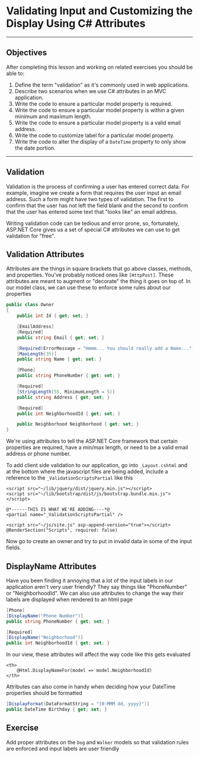 # Validating Input and Customizing the Display Using C# Attributes

---

## Objectives

After completing this lesson and working on related exercises you should be able to:

1. Define the term "validation" as it's commonly used in web applications.
1. Describe two scenarios when we use C# attributes in an MVC application.
1. Write the code to ensure a particular model property is required.
1. Write the code to ensure a particular model property is within a given minimum and maximum length.
1. Write the code to ensure a particular model property is a valid email address.
1. Write the code to customize label for a particular model property.
1. Write the code to alter the display of a `DateTime` property to only show the date portion.

---

## Validation

Validation is the process of confirming a user has entered correct data. For example, imagine we create a form that requires the user input an email address. Such a form might have two types of validation. The first to confirm that the user has not left the field blank and the second to confirm that the user has entered some text that "looks like" an email address.

Writing validation code can be tedious and error prone, so, fortunately, ASP<span>.</span>NET Core gives us a set of special C# attributes we can use to get validation for "free".

## Validation Attributes

Attributes are the things in square brackets that go above classes, methods, and properties. You've probably noticed ones like `[HttpPost]`. These attributes are meant to augment or "decorate" the thing it goes on top of. In our model class, we can use these to enforce some rules about our properties

```csharp
public class Owner
{
    public int Id { get; set; }

    [EmailAddress]
    [Required]
    public string Email { get; set; }

    [Required(ErrorMessage = "Hmmm... You should really add a Name...")]
    [MaxLength(35)]
    public string Name { get; set; }

    [Phone]
    public string PhoneNumber { get; set; }

    [Required]
    [StringLength(55, MinimumLength = 5)]
    public string Address { get; set; }

    [Required]
    public int NeighborhoodId { get; set; }

    public Neighborhood Neighborhood { get; set; }
}
```

We're using attributes to tell the ASP<span>.</span>NET Core framework that certain properties are required, have a min/max length, or need to be a valid email address or phone number.

To add client side validation to our application, go into `_Layout.cshtml` and at the bottom where the javascript files are being added, include a reference to the `_ValidationScriptsPartial` like this

```html+razor
<script src="~/lib/jquery/dist/jquery.min.js"></script>
<script src="~/lib/bootstrap/dist/js/bootstrap.bundle.min.js"></script>

@*------THIS IS WHAT WE'RE ADDING----*@
<partial name="_ValidationScriptsPartial" /> 

<script src="~/js/site.js" asp-append-version="true"></script>
@RenderSection("Scripts", required: false)
```

Now go to create an owner and try to put in invalid data in some of the input fields.

## DisplayName Attributes

Have you been finding it annoying that a lot of the input labels in our application aren't very user friendly? They say things like "PhoneNumber" or "NeighborhoodId". We can also use attributes to change the way their labels are displayed when rendered to an html page


```csharp
[Phone]
[DisplayName("Phone Number")]
public string PhoneNumber { get; set; }

[Required]
[DisplayName("Neighborhood")]
public int NeighborhoodId { get; set; }
```

In our view, these attributes will affect the way code like this gets evaluated

```html+razor
<th>
    @Html.DisplayNameFor(model => model.NeighborhoodId)
</th>
```

Attributes can also come in handy when deciding how your DateTime properties should be formatted

```csharp
[DisplayFormat(DataFormatString = "{0:MMM dd, yyyy}")]
public DateTime Birthday { get; set; }
```

## Exercise

Add proper attributes on the `Dog` and `Walker` models so that validation rules are enforced and input labels are user friendly
